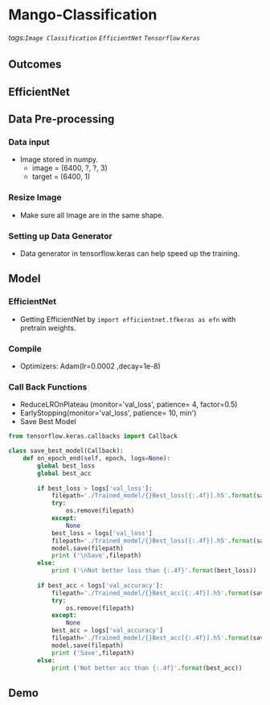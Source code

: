 # Mango-Classification
###### tags:`Image Classification` `EfficientNet` `Tensorflow` `Keras`

## Outcomes

## EfficientNet

## Data Pre-processing
### Data input
* Image stored in numpy.
  * image = (6400, ?, ?, 3) 
  * target = (6400, 1)

### Resize Image
* Make sure all Image are in the same shape.

### Setting up Data Generator
* Data generator in tensorflow.keras can help speed up the training.

## Model
### EfficientNet
* Getting EfficientNet by ```import efficientnet.tfkeras as efn``` with pretrain weights.

### Compile
* Optimizers: Adam(lr=0.0002 ,decay=1e-8)

### Call Back Functions
* ReduceLROnPlateau (monitor='val_loss', patience= 4, factor=0.5)
* EarlyStopping(monitor='val_loss', patience= 10, min')
* Save Best Model
```python
from tensorflow.keras.callbacks import Callback

class save_best_model(Callback):
    def on_epoch_end(self, epoch, logs=None):
        global best_loss
        global best_acc
        
        if best_loss > logs['val_loss']:  
            filepath='./Trained_model/{}Best_loss[{:.4f}].h5'.format(saving_name, best_loss)
            try:
                os.remove(filepath)
            except:
                None
            best_loss = logs['val_loss']
            filepath='./Trained_model/{}Best_loss[{:.4f}].h5'.format(saving_name, best_loss)
            model.save(filepath)
            print ('\nSave',filepath)
        else:
            print ('\nNot better loss than {:.4f}'.format(best_loss))
            
        if best_acc < logs['val_accuracy']:
            filepath='./Trained_model/{}Best_acc[{:.4f}].h5'.format(saving_name, best_acc*100)
            try:
                os.remove(filepath)
            except:
                None
            best_acc = logs['val_accuracy']
            filepath='./Trained_model/{}Best_acc[{:.4f}].h5'.format(saving_name, best_acc*100)
            model.save(filepath)
            print ('Save',filepath)
        else:
            print ('Not better acc than {:.4f}'.format(best_acc))
```
## Demo
